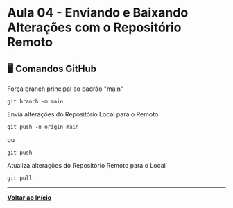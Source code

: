 # Aula 04 - Enviando e Baixando Alterações com o Repositório Remoto
## 🖥️ Comandos GitHub
Força branch principal ao padrão "main"
```
git branch -m main
```
Envia alterações do Repositório Local para o Remoto
```
git push -u origin main
```
ou
```
git push
```
Atualiza alterações do Repositório Remoto para o Local
```
git pull
```
***
**[Voltar ao Início](../../README.md)**
